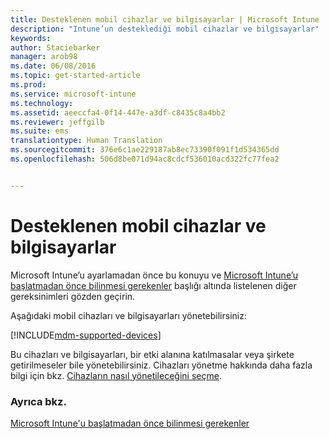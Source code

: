 ```yaml
---
title: Desteklenen mobil cihazlar ve bilgisayarlar | Microsoft Intune
description: "Intune’un desteklediği mobil cihazlar ve bilgisayarlar"
keywords: 
author: Staciebarker
manager: arob98
ms.date: 06/08/2016
ms.topic: get-started-article
ms.prod: 
ms.service: microsoft-intune
ms.technology: 
ms.assetid: aeeccfa4-0f14-447e-a3df-c8435c8a4bb2
ms.reviewer: jeffgilb
ms.suite: ems
translationtype: Human Translation
ms.sourcegitcommit: 376e6c1ae229187ab8ec73390f091f1d534365dd
ms.openlocfilehash: 506d8be071d94ac8cdcf536010acd322fc77fea2


---
```


# Desteklenen mobil cihazlar ve bilgisayarlar

Microsoft Intune’u ayarlamadan önce bu konuyu ve [Microsoft Intune’u başlatmadan önce bilinmesi gerekenler](what-to-know-before-you-start-microsoft-intune.md) başlığı altında listelenen diğer gereksinimleri gözden geçirin. 

Aşağıdaki mobil cihazları ve bilgisayarları yönetebilirsiniz:

[!INCLUDE[mdm-supported-devices](../includes/mdm-supported-devices.md)] 

Bu cihazları ve bilgisayarları, bir etki alanına katılmasalar veya şirkete getirilmeseler bile yönetebilirsiniz. Cihazları yönetme hakkında daha fazla bilgi için bkz. [Cihazların nasıl yönetileceğini seçme](/Intune/get-started/choose-how-to-manage-devices).


### Ayrıca bkz.
[Microsoft Intune'u başlatmadan önce bilinmesi gerekenler](what-to-know-before-you-start-microsoft-intune.md)


<!--HONumber=Jul16_HO3-->


